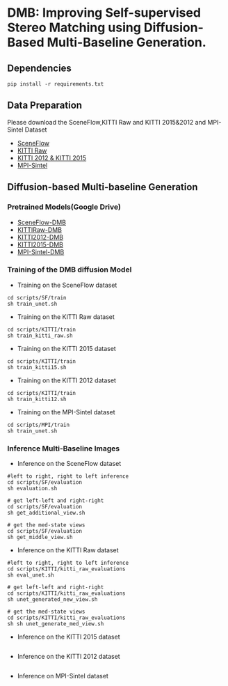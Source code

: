 # DMB: Improving Self-supervised Stereo Matching using Diffusion-Based Multi-Baseline Generation.

## Dependencies 
```
pip install -r requirements.txt
```  


## Data Preparation  
Please download the SceneFlow,KITTI Raw and KITTI 2015&2012 and MPI-Sintel Dataset 

- [SceneFlow](https://lmb.informatik.uni-freiburg.de/resources/datasets/SceneFlowDatasets.en.html) 
- [KITTI Raw](https://www.cvlibs.net/datasets/kitti/raw_data.php) 
- [KITTI 2012 & KITTI 2015](https://www.cvlibs.net/datasets/kitti/eval_scene_flow.php?benchmark=stereo) 
- [MPI-Sintel](http://sintel.is.tue.mpg.de/) 

## Diffusion-based Multi-baseline Generation
### Pretrained Models(Google Drive)
- [SceneFlow-DMB](https://drive.google.com/drive/folders/1Yc2RNc8TdwPe84T5cEiYbG8QKAt1p7j-?usp=sharing)
- [KITTIRaw-DMB](https://drive.google.com/drive/folders/1p1vhvANOeYjGkSfc53O-EEbgKCfc3cN7?usp=sharing)
- [KITTI2012-DMB](https://drive.google.com/drive/folders/1wFA1QNnQie_hjf-HUnjqJhF0JrCLqBn9?usp=sharing)
- [KITTI2015-DMB](https://drive.google.com/drive/folders/1yw_Bcy-cLSenJtNh68Jh5HlW0kaz1ola?usp=sharing)
- [MPI-Sintel-DMB](https://drive.google.com/drive/folders/1ewx0RNsJSjf4NXt8d9Zh9Lnv660zZPOz?usp=sharing)

### Training of the DMB diffusion Model
- Training on the SceneFlow dataset 
```
cd scripts/SF/train 
sh train_unet.sh
``` 

- Training on the KITTI Raw dataset 
```
cd scripts/KITTI/train
sh train_kitti_raw.sh
``` 
- Training on the KITTI 2015 dataset 
```
cd scripts/KITTI/train
sh train_kitti15.sh
``` 
- Training on the KITTI 2012 dataset 
```
cd scripts/KITTI/train
sh train_kitti12.sh
``` 

- Training on the MPI-Sintel dataset 
```
cd scripts/MPI/train 
sh train_unet.sh
``` 

### Inference Multi-Baseline Images
- Inference on the SceneFlow dataset
```
#left to right, right to left inference
cd scripts/SF/evaluation
sh evaluation.sh

# get left-left and right-right
cd scripts/SF/evaluation
sh get_additional_view.sh

# get the med-state views
cd scripts/SF/evaluation
sh get_middle_view.sh

```

- Inference on the KITTI Raw dataset 

```
#left to right, right to left inference
cd scripts/KITTI/kitti_raw_evaluations
sh eval_unet.sh

# get left-left and right-right
cd scripts/KITTI/kitti_raw_evaluations
sh unet_generated_new_view.sh

# get the med-state views
cd scripts/KITTI/kitti_raw_evaluations
sh sh unet_generate_med_view.sh

```

- Inference on the KITTI 2015 dataset 
```

```

- Inference on the KITTI 2012 dataset
```

```
- Inference on MPI-Sintel dataset 
```
```


